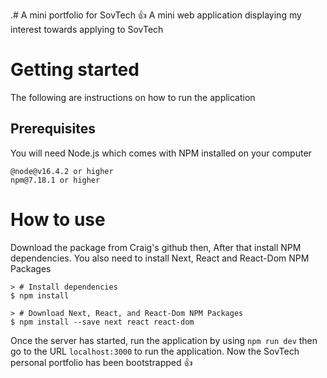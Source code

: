 .# A mini portfolio for SovTech :+1:
A mini web application displaying my interest towards applying to SovTech 

# Getting started
The following are instructions on how to run the application

## Prerequisites
You will need Node.js which comes with NPM installed on your computer
```
@node@v16.4.2 or higher
npm@7.18.1 or higher
```

# How to use 
Download the package from Craig's github then, After that install NPM dependencies. You also need to install Next, React and React-Dom NPM Packages
```
> # Install dependencies
$ npm install

> # Download Next, React, and React-Dom NPM Packages
$ npm install --save next react react-dom

```
Once the server has started, run the application by using `npm run dev` then go to the URL `localhost:3000` to run the application. 
Now the SovTech personal portfolio has been bootstrapped :+1:
